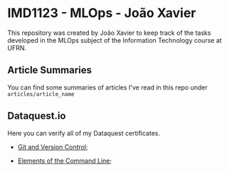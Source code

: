 # IMD1123 - MLOps - João Xavier
This repository was created by João Xavier to keep track of the tasks developed in the MLOps subject of the Information Technology course at UFRN.

## Article Summaries
You can find some summaries of articles I've read in this repo under ```articles/article_name```

## Dataquest.io
Here you can verify all of my Dataquest certificates.

* [Git and Version Control](https://app.dataquest.io/view_cert/4CURY7QQ6SH0UEA5KYJL);

* [Elements of the Command Line](https://app.dataquest.io/view_cert/69T6TVCS2KUMAPMBAZV2);
